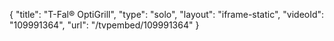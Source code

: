 {
    "title": "T-Fal&reg; OptiGrill",
    "type": "solo",
    "layout": "iframe-static",
    "videoId": "109991364",
    "url": "\/tvpembed\/109991364"
}